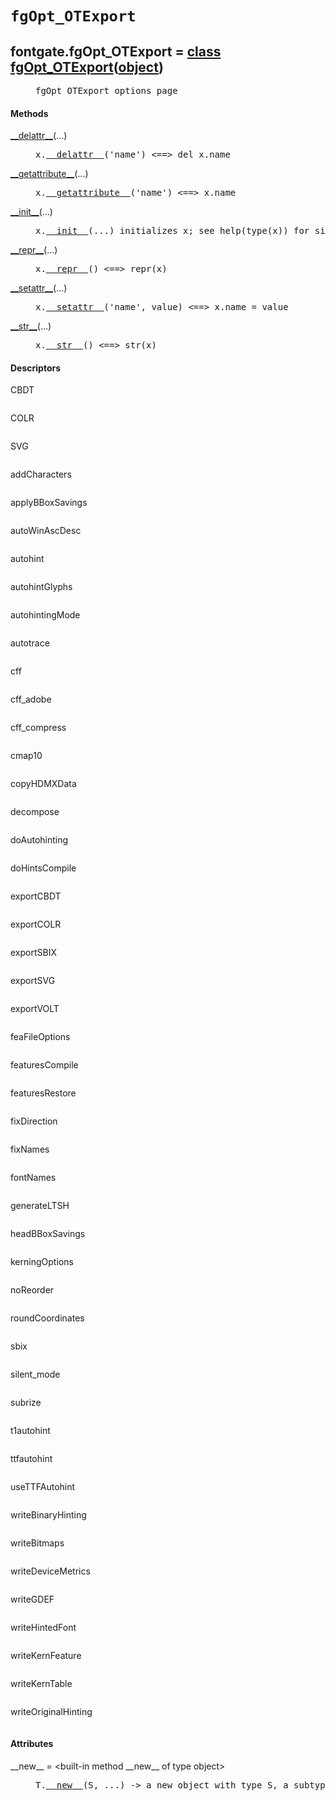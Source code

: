 

<a name="fontgate.fgOpt_OTExport"></a>

# `fgOpt_OTExport`


<dt class="class"><h2><span class="class-name">fontgate.fgOpt_OTExport</span> = <a name="fontgate.fgOpt_OTExport" href="#fontgate.fgOpt_OTExport">class fgOpt_OTExport</a>(<a href="./__builtin__.html#object">object</a>)</h2></dt><dd class="class"><dd>


<pre class="doc" markdown="0">fgOpt_OTExport options page</pre>


</dd><h4 class="head-methods">Methods </h4><dl class="function"><dt><a name="fgOpt_OTExport-__delattr__" href="#fgOpt_OTExport-__delattr__"><span class="function-name">__delattr__</span></a><span class="argspec">(...)</span></dt><dd>

<pre class="doc" markdown="0">x.<a href="#fontgate.fgOpt_OTExport-__delattr__">__delattr__</a>('name') <==> del x.name</pre>

</dd></dl>
<dl class="function"><dt><a name="fgOpt_OTExport-__getattribute__" href="#fgOpt_OTExport-__getattribute__"><span class="function-name">__getattribute__</span></a><span class="argspec">(...)</span></dt><dd>

<pre class="doc" markdown="0">x.<a href="#fontgate.fgOpt_OTExport-__getattribute__">__getattribute__</a>('name') <==> x.name</pre>

</dd></dl>
<dl class="function"><dt><a name="fgOpt_OTExport-__init__" href="#fgOpt_OTExport-__init__"><span class="function-name">__init__</span></a><span class="argspec">(...)</span></dt><dd>

<pre class="doc" markdown="0">x.<a href="#fontgate.fgOpt_OTExport-__init__">__init__</a>(...) initializes x; see help(type(x)) for signature</pre>

</dd></dl>
<dl class="function"><dt><a name="fgOpt_OTExport-__repr__" href="#fgOpt_OTExport-__repr__"><span class="function-name">__repr__</span></a><span class="argspec">(...)</span></dt><dd>

<pre class="doc" markdown="0">x.<a href="#fontgate.fgOpt_OTExport-__repr__">__repr__</a>() <==> repr(x)</pre>

</dd></dl>
<dl class="function"><dt><a name="fgOpt_OTExport-__setattr__" href="#fgOpt_OTExport-__setattr__"><span class="function-name">__setattr__</span></a><span class="argspec">(...)</span></dt><dd>

<pre class="doc" markdown="0">x.<a href="#fontgate.fgOpt_OTExport-__setattr__">__setattr__</a>('name', value) <==> x.name = value</pre>

</dd></dl>
<dl class="function"><dt><a name="fgOpt_OTExport-__str__" href="#fgOpt_OTExport-__str__"><span class="function-name">__str__</span></a><span class="argspec">(...)</span></dt><dd>

<pre class="doc" markdown="0">x.<a href="#fontgate.fgOpt_OTExport-__str__">__str__</a>() <==> str(x)</pre>

</dd></dl>

  <h4 class="head-desc">Descriptors </h4><dl class="descriptor"><dt>CBDT</dt>
<dd>

<pre class="doc" markdown="0"></pre>

</dd>
</dl>
<dl class="descriptor"><dt>COLR</dt>
<dd>

<pre class="doc" markdown="0"></pre>

</dd>
</dl>
<dl class="descriptor"><dt>SVG</dt>
<dd>

<pre class="doc" markdown="0"></pre>

</dd>
</dl>
<dl class="descriptor"><dt>addCharacters</dt>
<dd>

<pre class="doc" markdown="0"></pre>

</dd>
</dl>
<dl class="descriptor"><dt>applyBBoxSavings</dt>
<dd>

<pre class="doc" markdown="0"></pre>

</dd>
</dl>
<dl class="descriptor"><dt>autoWinAscDesc</dt>
<dd>

<pre class="doc" markdown="0"></pre>

</dd>
</dl>
<dl class="descriptor"><dt>autohint</dt>
<dd>

<pre class="doc" markdown="0"></pre>

</dd>
</dl>
<dl class="descriptor"><dt>autohintGlyphs</dt>
<dd>

<pre class="doc" markdown="0"></pre>

</dd>
</dl>
<dl class="descriptor"><dt>autohintingMode</dt>
<dd>

<pre class="doc" markdown="0"></pre>

</dd>
</dl>
<dl class="descriptor"><dt>autotrace</dt>
<dd>

<pre class="doc" markdown="0"></pre>

</dd>
</dl>
<dl class="descriptor"><dt>cff</dt>
<dd>

<pre class="doc" markdown="0"></pre>

</dd>
</dl>
<dl class="descriptor"><dt>cff_adobe</dt>
<dd>

<pre class="doc" markdown="0"></pre>

</dd>
</dl>
<dl class="descriptor"><dt>cff_compress</dt>
<dd>

<pre class="doc" markdown="0"></pre>

</dd>
</dl>
<dl class="descriptor"><dt>cmap10</dt>
<dd>

<pre class="doc" markdown="0"></pre>

</dd>
</dl>
<dl class="descriptor"><dt>copyHDMXData</dt>
<dd>

<pre class="doc" markdown="0"></pre>

</dd>
</dl>
<dl class="descriptor"><dt>decompose</dt>
<dd>

<pre class="doc" markdown="0"></pre>

</dd>
</dl>
<dl class="descriptor"><dt>doAutohinting</dt>
<dd>

<pre class="doc" markdown="0"></pre>

</dd>
</dl>
<dl class="descriptor"><dt>doHintsCompile</dt>
<dd>

<pre class="doc" markdown="0"></pre>

</dd>
</dl>
<dl class="descriptor"><dt>exportCBDT</dt>
<dd>

<pre class="doc" markdown="0"></pre>

</dd>
</dl>
<dl class="descriptor"><dt>exportCOLR</dt>
<dd>

<pre class="doc" markdown="0"></pre>

</dd>
</dl>
<dl class="descriptor"><dt>exportSBIX</dt>
<dd>

<pre class="doc" markdown="0"></pre>

</dd>
</dl>
<dl class="descriptor"><dt>exportSVG</dt>
<dd>

<pre class="doc" markdown="0"></pre>

</dd>
</dl>
<dl class="descriptor"><dt>exportVOLT</dt>
<dd>

<pre class="doc" markdown="0"></pre>

</dd>
</dl>
<dl class="descriptor"><dt>feaFileOptions</dt>
<dd>

<pre class="doc" markdown="0"></pre>

</dd>
</dl>
<dl class="descriptor"><dt>featuresCompile</dt>
<dd>

<pre class="doc" markdown="0"></pre>

</dd>
</dl>
<dl class="descriptor"><dt>featuresRestore</dt>
<dd>

<pre class="doc" markdown="0"></pre>

</dd>
</dl>
<dl class="descriptor"><dt>fixDirection</dt>
<dd>

<pre class="doc" markdown="0"></pre>

</dd>
</dl>
<dl class="descriptor"><dt>fixNames</dt>
<dd>

<pre class="doc" markdown="0"></pre>

</dd>
</dl>
<dl class="descriptor"><dt>fontNames</dt>
<dd>

<pre class="doc" markdown="0"></pre>

</dd>
</dl>
<dl class="descriptor"><dt>generateLTSH</dt>
<dd>

<pre class="doc" markdown="0"></pre>

</dd>
</dl>
<dl class="descriptor"><dt>headBBoxSavings</dt>
<dd>

<pre class="doc" markdown="0"></pre>

</dd>
</dl>
<dl class="descriptor"><dt>kerningOptions</dt>
<dd>

<pre class="doc" markdown="0"></pre>

</dd>
</dl>
<dl class="descriptor"><dt>noReorder</dt>
<dd>

<pre class="doc" markdown="0"></pre>

</dd>
</dl>
<dl class="descriptor"><dt>roundCoordinates</dt>
<dd>

<pre class="doc" markdown="0"></pre>

</dd>
</dl>
<dl class="descriptor"><dt>sbix</dt>
<dd>

<pre class="doc" markdown="0"></pre>

</dd>
</dl>
<dl class="descriptor"><dt>silent_mode</dt>
<dd>

<pre class="doc" markdown="0"></pre>

</dd>
</dl>
<dl class="descriptor"><dt>subrize</dt>
<dd>

<pre class="doc" markdown="0"></pre>

</dd>
</dl>
<dl class="descriptor"><dt>t1autohint</dt>
<dd>

<pre class="doc" markdown="0"></pre>

</dd>
</dl>
<dl class="descriptor"><dt>ttfautohint</dt>
<dd>

<pre class="doc" markdown="0"></pre>

</dd>
</dl>
<dl class="descriptor"><dt>useTTFAutohint</dt>
<dd>

<pre class="doc" markdown="0"></pre>

</dd>
</dl>
<dl class="descriptor"><dt>writeBinaryHinting</dt>
<dd>

<pre class="doc" markdown="0"></pre>

</dd>
</dl>
<dl class="descriptor"><dt>writeBitmaps</dt>
<dd>

<pre class="doc" markdown="0"></pre>

</dd>
</dl>
<dl class="descriptor"><dt>writeDeviceMetrics</dt>
<dd>

<pre class="doc" markdown="0"></pre>

</dd>
</dl>
<dl class="descriptor"><dt>writeGDEF</dt>
<dd>

<pre class="doc" markdown="0"></pre>

</dd>
</dl>
<dl class="descriptor"><dt>writeHintedFont</dt>
<dd>

<pre class="doc" markdown="0"></pre>

</dd>
</dl>
<dl class="descriptor"><dt>writeKernFeature</dt>
<dd>

<pre class="doc" markdown="0"></pre>

</dd>
</dl>
<dl class="descriptor"><dt>writeKernTable</dt>
<dd>

<pre class="doc" markdown="0"></pre>

</dd>
</dl>
<dl class="descriptor"><dt>writeOriginalHinting</dt>
<dd>

<pre class="doc" markdown="0"></pre>

</dd>
</dl>

  <h4 class="head-attrs">Attributes </h4><dl><dt><span class="other-name">__new__</span> = &lt;built-in method __new__ of type object&gt;<dd>

<pre class="doc" markdown="0">T.<a href="#fontgate.fgOpt_OTExport-__new__">__new__</a>(S, ...) -> a new object with type S, a subtype of T</pre>

</dd></dl>
</dd>

